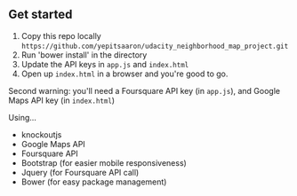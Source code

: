 ## Get started
1. Copy this repo locally `https://github.com/yepitsaaron/udacity_neighborhood_map_project.git`
2. Run 'bower install' in the directory
3. Update the API keys in `app.js` and `index.html`
4. Open up `index.html` in a browser and you're good to go.

Second warning: you'll need a Foursquare API key (in `app.js`), and Google Maps API key (in `index.html`)

Using...
* knockoutjs
* Google Maps API
* Foursquare API
* Bootstrap (for easier mobile responsiveness)
* Jquery (for Foursquare API call)
* Bower (for easy package management)

